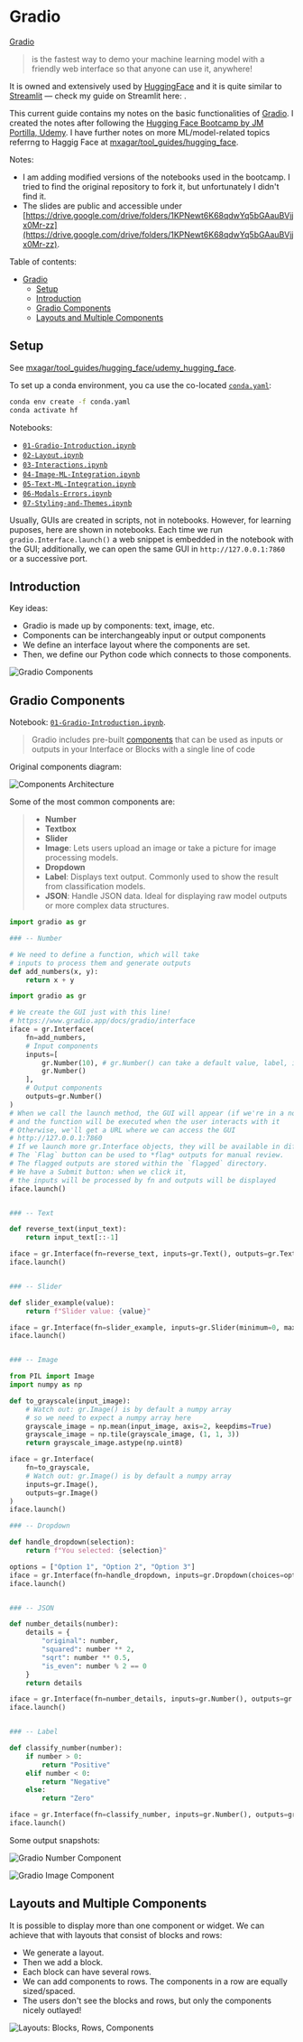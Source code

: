 # Gradio

[Gradio](https://www.gradio.app/)

> is the fastest way to demo your machine learning model with a friendly web interface so that anyone can use it, anywhere!

It is owned and extensively used by [HuggingFace](https://huggingface.co/) and it is quite similar to [Streamlit](https://streamlit.io/) &mdash; check my guide on Streamlit here: [](https://github.com/mxagar/streamlit_guide).

This current guide contains my notes on the basic functionalities of [Gradio](https://www.gradio.app/). I created the notes after following the [Hugging Face Bootcamp by JM Portilla, Udemy](https://www.udemy.com/course/complete-hugging-face-bootcamp). I have further notes on more ML/model-related topics referrng to Haggig Face at [mxagar/tool_guides/hugging_face](https://github.com/mxagar/tool_guides/tree/master/hugging_face).

Notes:

- I am adding modified versions of the notebooks used in the bootcamp. I tried to find the original repository to fork it, but unfortunately I didn't find it.
- The slides are public and accessible under [https://drive.google.com/drive/folders/1KPNewt6K68qdwYq5bGAauBVjjx0Mr-zz](https://drive.google.com/drive/folders/1KPNewt6K68qdwYq5bGAauBVjjx0Mr-zz).

Table of contents:

- [Gradio](#gradio)
  - [Setup](#setup)
  - [Introduction](#introduction)
  - [Gradio Components](#gradio-components)
  - [Layouts and Multiple Components](#layouts-and-multiple-components)

## Setup

See [mxagar/tool_guides/hugging_face/udemy_hugging_face](https://github.com/mxagar/tool_guides/tree/master/hugging_face/udemy_hugging_face).

To set up a conda environment, you ca use the co-located [`conda.yaml`](./conda.yaml):

```bash
conda env create -f conda.yaml
conda activate hf
```

Notebooks:

- [`01-Gradio-Introduction.ipynb`](./notebooks/01-Gradio-Introduction.ipynb)
- [`02-Layout.ipynb`](./notebooks/02-Layout.ipynb)
- [`03-Interactions.ipynb`](./notebooks/03-Interactions.ipynb)
- [`04-Image-ML-Integration.ipynb`](./notebooks/04-Image-ML-Integration.ipynb)
- [`05-Text-ML-Integration.ipynb`](./notebooks/05-Text-ML-Integration.ipynb)
- [`06-Modals-Errors.ipynb`](./notebooks/06-Modals-Errors.ipynb)
- [`07-Styling-and-Themes.ipynb`](./notebooks/07-Styling-and-Themes.ipynb)

Usually, GUIs are created in scripts, not in notebooks.
However, for learning puposes, here are shown in notebooks.
Each time we run `gradio.Interface.launch()` a web snippet is embedded in the notebook with the GUI; additionally, we can open the same GUI in `http://127.0.0.1:7860` or a successive port.

## Introduction

Key ideas:

- Gradio is made up by components: text, image, etc.
- Components can be interchangeably input or output components
- We define an interface layout where the components are set.
- Then, we define our Python code which connects to those components.

![Gradio Components](./assets/gradio_components.png)

## Gradio Components

Notebook: [`01-Gradio-Introduction.ipynb`](./notebooks/01-Gradio-Introduction.ipynb).

> Gradio includes pre-built [components](https://www.gradio.app/docs/gradio/introduction) that can be used as inputs or outputs in your Interface or Blocks with a single line of code

Original components diagram:

![Components Architecture](./assets/gradio_components_architecture.png)

Some of the most common components are:

> - **Number**
> - **Textbox**
> - **Slider**
> - **Image**: Lets users upload an image or take a picture for image processing models.
> - **Dropdown**
> - **Label**: Displays text output. Commonly used to show the result from classification models.
> - **JSON**: Handle JSON data. Ideal for displaying raw model outputs or more complex data structures.

```python
import gradio as gr

### -- Number

# We need to define a function, which will take
# inputs to process them and generate outputs
def add_numbers(x, y):
    return x + y

import gradio as gr

# We create the GUI just with this line!
# https://www.gradio.app/docs/gradio/interface
iface = gr.Interface(
    fn=add_numbers,
    # Input components
    inputs=[
        gr.Number(10), # gr.Number() can take a default value, label, info, etc.
        gr.Number()
    ], 
    # Output components
    outputs=gr.Number()
)
# When we call the launch method, the GUI will appear (if we're in a notebook)
# and the function will be executed when the user interacts with it
# Otherwise, we'll get a URL where we can access the GUI
# http://127.0.0.1:7860
# If we launch more gr.Interface objects, they will be available in different ports
# The `Flag` button can be used to *flag* outputs for manual review.
# The flagged outputs are stored within the `flagged` directory.
# We have a Submit button: when we click it,
# the inputs will be processed by fn and outputs will be displayed
iface.launch()


### -- Text

def reverse_text(input_text):
    return input_text[::-1]

iface = gr.Interface(fn=reverse_text, inputs=gr.Text(), outputs=gr.Text())
iface.launch()


### -- Slider

def slider_example(value):
    return f"Slider value: {value}"

iface = gr.Interface(fn=slider_example, inputs=gr.Slider(minimum=0, maximum=100), outputs=gr.Text())
iface.launch()


### -- Image

from PIL import Image
import numpy as np

def to_grayscale(input_image):
    # Watch out: gr.Image() is by default a numpy array
    # so we need to expect a numpy array here
    grayscale_image = np.mean(input_image, axis=2, keepdims=True)
    grayscale_image = np.tile(grayscale_image, (1, 1, 3))
    return grayscale_image.astype(np.uint8)

iface = gr.Interface(
    fn=to_grayscale,
    # Watch out: gr.Image() is by default a numpy array
    inputs=gr.Image(),
    outputs=gr.Image()
)
iface.launch()

### -- Dropdown

def handle_dropdown(selection):
    return f"You selected: {selection}"

options = ["Option 1", "Option 2", "Option 3"]
iface = gr.Interface(fn=handle_dropdown, inputs=gr.Dropdown(choices=options), outputs=gr.Text())
iface.launch()


### -- JSON

def number_details(number):
    details = {
        "original": number,
        "squared": number ** 2,
        "sqrt": number ** 0.5,
        "is_even": number % 2 == 0
    }
    return details

iface = gr.Interface(fn=number_details, inputs=gr.Number(), outputs=gr.Json())
iface.launch()


### -- Label

def classify_number(number):
    if number > 0:
        return "Positive"
    elif number < 0:
        return "Negative"
    else:
        return "Zero"

iface = gr.Interface(fn=classify_number, inputs=gr.Number(), outputs=gr.Label())
iface.launch()
```

Some output snapshots:

![Gradio Number Component](./assets/gradio_number.png)

![Gradio Image Component](./assets/gradio_image.png)

## Layouts and Multiple Components

It is possible to display more than one component or widget. We can achieve that with layouts that consist of blocks and rows:

- We generate a layout.
- Then we add a block.
- Each block can have several rows.
- We can add components to rows. The components in a row are equally sized/spaced.
- The users don't see the blocks and rows, but only the components nicely outlayed!

![Layouts: Blocks, Rows, Components](./assets/layouts.png)




